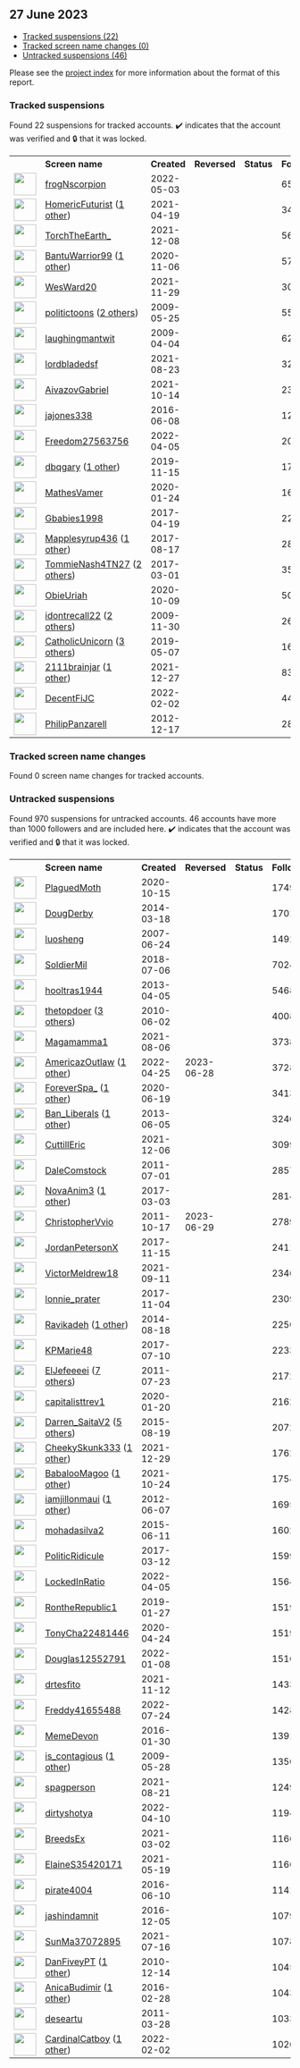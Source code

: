 ## 27 June 2023

* [Tracked suspensions (22)](#tracked-suspensions)
* [Tracked screen name changes (0)](#tracked-screen-name-changes)
* [Untracked suspensions (46)](#untracked-suspensions)

Please see the [project index](https://github.com/travisbrown/twitter-watch) for more information about the format of this report.

### Tracked suspensions

Found 22 suspensions for tracked accounts.
  ✔️ indicates that the account was verified and 🔒 that it was locked.

<table>
    <tr>
        <th></th>
        <th align="left">Screen name</th>
        <th align="left">Created</th>
        <th align="left">Reversed</th>
        <th align="left">Status</th>
        <th align="left">Followers</th>
        <th align="left">Ranking</th></tr>
    </tr>
        <tr>
            <td><a href="https://twitter.com/intent/user?user_id=1521309472513306624">
                <img src="https://pbs.twimg.com/profile_images/1531784880123695105/siBDocM2_normal.jpg" width="40px" height="40px" align="center"/></a>
            </td>
            <td>
                <a href="https://twitter.com/frogNscorpion">frogNscorpion</a></td>
            <td>2022-05-03</td>
            <td></td>
            <td align="center"></td>
            <td>650</td>
            <td>3063</td>
        </tr>
        <tr>
            <td><a href="https://twitter.com/intent/user?user_id=1384150270859382793">
                <img src="https://pbs.twimg.com/profile_images/1400217674676834308/kvSLPqvV_normal.jpg" width="40px" height="40px" align="center"/></a>
            </td>
            <td>
                <a href="https://twitter.com/HomericFuturist">HomericFuturist</a>&nbsp;(<a href="https://api.memory.lol/v1/tw/id/1384150270859382793">1 other</a>)&nbsp;</td>
            <td>2021-04-19</td>
            <td></td>
            <td align="center"></td>
            <td>3406</td>
            <td>5549</td>
        </tr>
        <tr>
            <td><a href="https://twitter.com/intent/user?user_id=1468411571558825987">
                <img src="https://pbs.twimg.com/profile_images/1468413042794901504/mM7ZVPu__normal.jpg" width="40px" height="40px" align="center"/></a>
            </td>
            <td>
                <a href="https://twitter.com/TorchTheEarth_">TorchTheEarth_</a></td>
            <td>2021-12-08</td>
            <td></td>
            <td align="center"></td>
            <td>562</td>
            <td>7779</td>
        </tr>
        <tr>
            <td><a href="https://twitter.com/intent/user?user_id=1324516453274521600">
                <img src="https://pbs.twimg.com/profile_images/1598338870810230785/d2pLvGad_normal.jpg" width="40px" height="40px" align="center"/></a>
            </td>
            <td>
                <a href="https://twitter.com/BantuWarrior99">BantuWarrior99</a>&nbsp;(<a href="https://api.memory.lol/v1/tw/id/1324516453274521600">1 other</a>)&nbsp;</td>
            <td>2020-11-06</td>
            <td></td>
            <td align="center"></td>
            <td>572</td>
            <td>22986</td>
        </tr>
        <tr>
            <td><a href="https://twitter.com/intent/user?user_id=1465126323375030278">
                <img src="https://pbs.twimg.com/profile_images/1591792398950187009/WxysjwVp_normal.jpg" width="40px" height="40px" align="center"/></a>
            </td>
            <td>
                <a href="https://twitter.com/WesWard20">WesWard20</a></td>
            <td>2021-11-29</td>
            <td></td>
            <td align="center"></td>
            <td>3078</td>
            <td>23635</td>
        </tr>
        <tr>
            <td><a href="https://twitter.com/intent/user?user_id=42410634">
                <img src="https://pbs.twimg.com/profile_images/1584806137559400448/11X1AFVR_normal.jpg" width="40px" height="40px" align="center"/></a>
            </td>
            <td>
                <a href="https://twitter.com/politictoons">politictoons</a>&nbsp;(<a href="https://api.memory.lol/v1/tw/id/42410634">2 others</a>)&nbsp;</td>
            <td>2009-05-25</td>
            <td></td>
            <td align="center"></td>
            <td>5571</td>
            <td>24702</td>
        </tr>
        <tr>
            <td><a href="https://twitter.com/intent/user?user_id=28716183">
                <img src="https://pbs.twimg.com/profile_images/891695864577765376/oygqZZq4_normal.jpg" width="40px" height="40px" align="center"/></a>
            </td>
            <td>
                <a href="https://twitter.com/laughingmantwit">laughingmantwit</a></td>
            <td>2009-04-04</td>
            <td></td>
            <td align="center"></td>
            <td>6201</td>
            <td>30865</td>
        </tr>
        <tr>
            <td><a href="https://twitter.com/intent/user?user_id=1429908946848993282">
                <img src="https://pbs.twimg.com/profile_images/1430874042865704970/j7z56bEA_normal.jpg" width="40px" height="40px" align="center"/></a>
            </td>
            <td>
                <a href="https://twitter.com/lordbladedsf">lordbladedsf</a></td>
            <td>2021-08-23</td>
            <td></td>
            <td align="center"></td>
            <td>3211</td>
            <td>49129</td>
        </tr>
        <tr>
            <td><a href="https://twitter.com/intent/user?user_id=1448483666129260548">
                <img src="https://pbs.twimg.com/profile_images/1541589690784047104/1N4EDrUX_normal.jpg" width="40px" height="40px" align="center"/></a>
            </td>
            <td>
                <a href="https://twitter.com/AivazovGabriel">AivazovGabriel</a></td>
            <td>2021-10-14</td>
            <td></td>
            <td align="center"></td>
            <td>234</td>
            <td>49833</td>
        </tr>
        <tr>
            <td><a href="https://twitter.com/intent/user?user_id=740358125392408576">
                <img src="https://pbs.twimg.com/profile_images/768420642488197120/311SGzGv_normal.jpg" width="40px" height="40px" align="center"/></a>
            </td>
            <td>
                <a href="https://twitter.com/jajones338">jajones338</a></td>
            <td>2016-06-08</td>
            <td></td>
            <td align="center"></td>
            <td>12694</td>
            <td>66654</td>
        </tr>
        <tr>
            <td><a href="https://twitter.com/intent/user?user_id=1511199111575482372">
                <img src="https://pbs.twimg.com/profile_images/1528108748782178304/pbLKIvN2_normal.jpg" width="40px" height="40px" align="center"/></a>
            </td>
            <td>
                <a href="https://twitter.com/Freedom27563756">Freedom27563756</a></td>
            <td>2022-04-05</td>
            <td></td>
            <td align="center"></td>
            <td>2078</td>
            <td>67985</td>
        </tr>
        <tr>
            <td><a href="https://twitter.com/intent/user?user_id=1195488836337299456">
                <img src="https://pbs.twimg.com/profile_images/1265630430851551234/Ru8jvi6j_normal.jpg" width="40px" height="40px" align="center"/></a>
            </td>
            <td>
                <a href="https://twitter.com/dbqgary">dbqgary</a>&nbsp;(<a href="https://api.memory.lol/v1/tw/id/1195488836337299456">1 other</a>)&nbsp;</td>
            <td>2019-11-15</td>
            <td></td>
            <td align="center"></td>
            <td>1722</td>
            <td>68962</td>
        </tr>
        <tr>
            <td><a href="https://twitter.com/intent/user?user_id=1220548403408592897">
                <img src="https://pbs.twimg.com/profile_images/1481894123372228608/3l2Hqx8m_normal.jpg" width="40px" height="40px" align="center"/></a>
            </td>
            <td>
                <a href="https://twitter.com/MathesVamer">MathesVamer</a></td>
            <td>2020-01-24</td>
            <td></td>
            <td align="center"></td>
            <td>1644</td>
            <td>70735</td>
        </tr>
        <tr>
            <td><a href="https://twitter.com/intent/user?user_id=854735840488116224">
                <img src="https://pbs.twimg.com/profile_images/1170533165515071489/M1bnNVur_normal.jpg" width="40px" height="40px" align="center"/></a>
            </td>
            <td>
                <a href="https://twitter.com/Gbabies1998">Gbabies1998</a></td>
            <td>2017-04-19</td>
            <td></td>
            <td align="center"></td>
            <td>2245</td>
            <td>71809</td>
        </tr>
        <tr>
            <td><a href="https://twitter.com/intent/user?user_id=898253024971309056">
                <img src="https://pbs.twimg.com/profile_images/1425131812158722048/63dnIkhs_normal.jpg" width="40px" height="40px" align="center"/></a>
            </td>
            <td>
                <a href="https://twitter.com/Mapplesyrup436">Mapplesyrup436</a>&nbsp;(<a href="https://api.memory.lol/v1/tw/id/898253024971309056">1 other</a>)&nbsp;</td>
            <td>2017-08-17</td>
            <td></td>
            <td align="center"></td>
            <td>286</td>
            <td>75524</td>
        </tr>
        <tr>
            <td><a href="https://twitter.com/intent/user?user_id=837075744887033856">
                <img src="https://pbs.twimg.com/profile_images/1569901549618356227/QYDFVdmd_normal.jpg" width="40px" height="40px" align="center"/></a>
            </td>
            <td>
                <a href="https://twitter.com/TommieNash4TN27">TommieNash4TN27</a>&nbsp;(<a href="https://api.memory.lol/v1/tw/id/837075744887033856">2 others</a>)&nbsp;</td>
            <td>2017-03-01</td>
            <td></td>
            <td align="center"></td>
            <td>3591</td>
            <td>83731</td>
        </tr>
        <tr>
            <td><a href="https://twitter.com/intent/user?user_id=1314662545895182336">
                <img src="https://pbs.twimg.com/profile_images/1314683480459091969/jz74VpR9_normal.jpg" width="40px" height="40px" align="center"/></a>
            </td>
            <td>
                <a href="https://twitter.com/ObieUriah">ObieUriah</a></td>
            <td>2020-10-09</td>
            <td></td>
            <td align="center"></td>
            <td>505</td>
            <td>89099</td>
        </tr>
        <tr>
            <td><a href="https://twitter.com/intent/user?user_id=93641638">
                <img src="https://pbs.twimg.com/profile_images/1526631836767723522/1TfYi3rm_normal.jpg" width="40px" height="40px" align="center"/></a>
            </td>
            <td>
                <a href="https://twitter.com/idontrecall22">idontrecall22</a>&nbsp;(<a href="https://api.memory.lol/v1/tw/id/93641638">2 others</a>)&nbsp;</td>
            <td>2009-11-30</td>
            <td></td>
            <td align="center"></td>
            <td>265</td>
            <td>91469</td>
        </tr>
        <tr>
            <td><a href="https://twitter.com/intent/user?user_id=1125654884265676800">
                <img src="https://pbs.twimg.com/profile_images/1587726715115151360/6lC4JvzD_normal.jpg" width="40px" height="40px" align="center"/></a>
            </td>
            <td>
                <a href="https://twitter.com/CatholicUnicorn">CatholicUnicorn</a>&nbsp;(<a href="https://api.memory.lol/v1/tw/id/1125654884265676800">3 others</a>)&nbsp;</td>
            <td>2019-05-07</td>
            <td></td>
            <td align="center"></td>
            <td>1602</td>
            <td>93210</td>
        </tr>
        <tr>
            <td><a href="https://twitter.com/intent/user?user_id=1475612788647157766">
                <img src="https://pbs.twimg.com/profile_images/1584649954831880192/3nzZ38Tj_normal.jpg" width="40px" height="40px" align="center"/></a>
            </td>
            <td>
                <a href="https://twitter.com/2111brainjar">2111brainjar</a>&nbsp;(<a href="https://api.memory.lol/v1/tw/id/1475612788647157766">1 other</a>)&nbsp;</td>
            <td>2021-12-27</td>
            <td></td>
            <td align="center"></td>
            <td>838</td>
            <td>95423</td>
        </tr>
        <tr>
            <td><a href="https://twitter.com/intent/user?user_id=1488974927705354248">
                <img src="https://pbs.twimg.com/profile_images/1527015717916246016/Agdq2Lgn_normal.jpg" width="40px" height="40px" align="center"/></a>
            </td>
            <td>
                <a href="https://twitter.com/DecentFiJC">DecentFiJC</a></td>
            <td>2022-02-02</td>
            <td></td>
            <td align="center"></td>
            <td>4413</td>
            <td>96431</td>
        </tr>
        <tr>
            <td><a href="https://twitter.com/intent/user?user_id=1016639816">
                <img src="https://pbs.twimg.com/profile_images/1357203278975676416/LtdrV3MG_normal.jpg" width="40px" height="40px" align="center"/></a>
            </td>
            <td>
                <a href="https://twitter.com/PhilipPanzarell">PhilipPanzarell</a></td>
            <td>2012-12-17</td>
            <td></td>
            <td align="center"></td>
            <td>28</td>
            <td>99532</td>
        </tr></table>

### Tracked screen name changes

Found 0 screen name changes for tracked accounts.

### Untracked suspensions

Found 970 suspensions for untracked accounts.
46 accounts have more than 1000 followers and are included here.
  ✔️ indicates that the account was verified and 🔒 that it was locked.

<table>
    <tr>
        <th></th>
        <th align="left">Screen name</th>
        <th align="left">Created</th>
        <th align="left">Reversed</th>
        <th align="left">Status</th>
        <th align="left">Followers</th>
    </tr>
        <tr>
            <td><a href="https://twitter.com/intent/user?user_id=1316889870686670851">
                <img src="https://pbs.twimg.com/profile_images/1592900089160384514/IwWSj8hu_normal.jpg" width="40px" height="40px" align="center"/></a>
            </td>
            <td>
                <a href="https://twitter.com/PlaguedMoth">PlaguedMoth</a></td>
            <td>2020-10-15</td>
            <td></td>
            <td align="center"></td>
            <td>17496</td>
        </tr>
        <tr>
            <td><a href="https://twitter.com/intent/user?user_id=2395404686">
                <img src="https://pbs.twimg.com/profile_images/1521253358165757953/yO7ttENI_normal.jpg" width="40px" height="40px" align="center"/></a>
            </td>
            <td>
                <a href="https://twitter.com/DougDerby">DougDerby</a></td>
            <td>2014-03-18</td>
            <td></td>
            <td align="center"></td>
            <td>17018</td>
        </tr>
        <tr>
            <td><a href="https://twitter.com/intent/user?user_id=7047182">
                <img src="https://pbs.twimg.com/profile_images/2364144476/5F00EFB7-8B04-43F4-86B4-3810679901C4_normal" width="40px" height="40px" align="center"/></a>
            </td>
            <td>
                <a href="https://twitter.com/luosheng">luosheng</a></td>
            <td>2007-06-24</td>
            <td></td>
            <td align="center"></td>
            <td>14926</td>
        </tr>
        <tr>
            <td><a href="https://twitter.com/intent/user?user_id=1015238200900583424">
                <img src="https://pbs.twimg.com/profile_images/1023453973016178688/yWDGByl3_normal.jpg" width="40px" height="40px" align="center"/></a>
            </td>
            <td>
                <a href="https://twitter.com/SoldierMil">SoldierMil</a></td>
            <td>2018-07-06</td>
            <td></td>
            <td align="center"></td>
            <td>7024</td>
        </tr>
        <tr>
            <td><a href="https://twitter.com/intent/user?user_id=1329342271">
                <img src="https://pbs.twimg.com/profile_images/1591554168136896513/nlwnfNg5_normal.jpg" width="40px" height="40px" align="center"/></a>
            </td>
            <td>
                <a href="https://twitter.com/hooltras1944">hooltras1944</a></td>
            <td>2013-04-05</td>
            <td></td>
            <td align="center"></td>
            <td>5468</td>
        </tr>
        <tr>
            <td><a href="https://twitter.com/intent/user?user_id=151185032">
                <img src="https://pbs.twimg.com/profile_images/1587069626244124673/HyoV4ltC_normal.jpg" width="40px" height="40px" align="center"/></a>
            </td>
            <td>
                <a href="https://twitter.com/thetopdoer">thetopdoer</a>&nbsp;(<a href="https://api.memory.lol/v1/tw/id/151185032">3 others</a>)&nbsp;</td>
            <td>2010-06-02</td>
            <td></td>
            <td align="center"></td>
            <td>4008</td>
        </tr>
        <tr>
            <td><a href="https://twitter.com/intent/user?user_id=1423788939777818625">
                <img src="https://pbs.twimg.com/profile_images/1423789556277600260/b8qfyYOv_normal.jpg" width="40px" height="40px" align="center"/></a>
            </td>
            <td>
                <a href="https://twitter.com/Magamamma1">Magamamma1</a></td>
            <td>2021-08-06</td>
            <td></td>
            <td align="center"></td>
            <td>3738</td>
        </tr>
        <tr>
            <td><a href="https://twitter.com/intent/user?user_id=1518700962852085760">
                <img src="https://pbs.twimg.com/profile_images/1569890869855100928/6JVgStGj_normal.jpg" width="40px" height="40px" align="center"/></a>
            </td>
            <td>
                <a href="https://twitter.com/AmericazOutlaw">AmericazOutlaw</a>&nbsp;(<a href="https://api.memory.lol/v1/tw/id/1518700962852085760">1 other</a>)&nbsp;</td>
            <td>2022-04-25</td>
            <td>2023-06-28</td>
            <td align="center"></td>
            <td>3728</td>
        </tr>
        <tr>
            <td><a href="https://twitter.com/intent/user?user_id=1274088601119338496">
                <img src="https://pbs.twimg.com/profile_images/1274088815624323072/O01HLVWD_normal.jpg" width="40px" height="40px" align="center"/></a>
            </td>
            <td>
                <a href="https://twitter.com/ForeverSpa_">ForeverSpa_</a>&nbsp;(<a href="https://api.memory.lol/v1/tw/id/1274088601119338496">1 other</a>)&nbsp;</td>
            <td>2020-06-19</td>
            <td></td>
            <td align="center"></td>
            <td>3413</td>
        </tr>
        <tr>
            <td><a href="https://twitter.com/intent/user?user_id=1484987880">
                <img src="https://pbs.twimg.com/profile_images/1070752027267936256/FsnVr6Ah_normal.jpg" width="40px" height="40px" align="center"/></a>
            </td>
            <td>
                <a href="https://twitter.com/Ban_Liberals">Ban_Liberals</a>&nbsp;(<a href="https://api.memory.lol/v1/tw/id/1484987880">1 other</a>)&nbsp;</td>
            <td>2013-06-05</td>
            <td></td>
            <td align="center"></td>
            <td>3240</td>
        </tr>
        <tr>
            <td><a href="https://twitter.com/intent/user?user_id=1467991802116546569">
                <img src="https://pbs.twimg.com/profile_images/1597751770377338880/b_JSkAiv_normal.jpg" width="40px" height="40px" align="center"/></a>
            </td>
            <td>
                <a href="https://twitter.com/CuttillEric">CuttillEric</a></td>
            <td>2021-12-06</td>
            <td></td>
            <td align="center"></td>
            <td>3099</td>
        </tr>
        <tr>
            <td><a href="https://twitter.com/intent/user?user_id=327140062">
                <img src="https://pbs.twimg.com/profile_images/636548611715657728/1DaKgPh__normal.jpg" width="40px" height="40px" align="center"/></a>
            </td>
            <td>
                <a href="https://twitter.com/DaleComstock">DaleComstock</a></td>
            <td>2011-07-01</td>
            <td></td>
            <td align="center"></td>
            <td>2857</td>
        </tr>
        <tr>
            <td><a href="https://twitter.com/intent/user?user_id=837530402680008704">
                <img src="https://pbs.twimg.com/profile_images/1585757594026938368/I6ufsbp7_normal.jpg" width="40px" height="40px" align="center"/></a>
            </td>
            <td>
                <a href="https://twitter.com/NovaAnim3">NovaAnim3</a>&nbsp;(<a href="https://api.memory.lol/v1/tw/id/837530402680008704">1 other</a>)&nbsp;</td>
            <td>2017-03-03</td>
            <td></td>
            <td align="center"></td>
            <td>2814</td>
        </tr>
        <tr>
            <td><a href="https://twitter.com/intent/user?user_id=392796922">
                <img src="https://pbs.twimg.com/profile_images/1560194747410644997/t09uO_O8_normal.jpg" width="40px" height="40px" align="center"/></a>
            </td>
            <td>
                <a href="https://twitter.com/ChristopherVvio">ChristopherVvio</a></td>
            <td>2011-10-17</td>
            <td>2023-06-29</td>
            <td align="center"></td>
            <td>2789</td>
        </tr>
        <tr>
            <td><a href="https://twitter.com/intent/user?user_id=930622565764161536">
                <img src="https://pbs.twimg.com/profile_images/930623998408450049/sznZYGLM_normal.jpg" width="40px" height="40px" align="center"/></a>
            </td>
            <td>
                <a href="https://twitter.com/JordanPetersonX">JordanPetersonX</a></td>
            <td>2017-11-15</td>
            <td></td>
            <td align="center"></td>
            <td>2411</td>
        </tr>
        <tr>
            <td><a href="https://twitter.com/intent/user?user_id=1436648034352386054">
                <img src="https://pbs.twimg.com/profile_images/1594587924984651777/KJv0QFkR_normal.jpg" width="40px" height="40px" align="center"/></a>
            </td>
            <td>
                <a href="https://twitter.com/VictorMeldrew18">VictorMeldrew18</a></td>
            <td>2021-09-11</td>
            <td></td>
            <td align="center"></td>
            <td>2346</td>
        </tr>
        <tr>
            <td><a href="https://twitter.com/intent/user?user_id=926796290528231426">
                <img src="https://pbs.twimg.com/profile_images/1494722038363267084/UYSwqoN7_normal.jpg" width="40px" height="40px" align="center"/></a>
            </td>
            <td>
                <a href="https://twitter.com/lonnie_prater">lonnie_prater</a></td>
            <td>2017-11-04</td>
            <td></td>
            <td align="center"></td>
            <td>2309</td>
        </tr>
        <tr>
            <td><a href="https://twitter.com/intent/user?user_id=2746458141">
                <img src="https://pbs.twimg.com/profile_images/1548356879151026182/bQ02C-wP_normal.jpg" width="40px" height="40px" align="center"/></a>
            </td>
            <td>
                <a href="https://twitter.com/Ravikadeh">Ravikadeh</a>&nbsp;(<a href="https://api.memory.lol/v1/tw/id/2746458141">1 other</a>)&nbsp;</td>
            <td>2014-08-18</td>
            <td></td>
            <td align="center"></td>
            <td>2250</td>
        </tr>
        <tr>
            <td><a href="https://twitter.com/intent/user?user_id=884504897558892545">
                <img src="https://pbs.twimg.com/profile_images/1478581422432657413/gTjyz8tv_normal.jpg" width="40px" height="40px" align="center"/></a>
            </td>
            <td>
                <a href="https://twitter.com/KPMarie48">KPMarie48</a></td>
            <td>2017-07-10</td>
            <td></td>
            <td align="center"></td>
            <td>2233</td>
        </tr>
        <tr>
            <td><a href="https://twitter.com/intent/user?user_id=341182513">
                <img src="https://pbs.twimg.com/profile_images/1585994739857358849/Y9tcaww9_normal.jpg" width="40px" height="40px" align="center"/></a>
            </td>
            <td>
                <a href="https://twitter.com/ElJefeeeei">ElJefeeeei</a>&nbsp;(<a href="https://api.memory.lol/v1/tw/id/341182513">7 others</a>)&nbsp;</td>
            <td>2011-07-23</td>
            <td></td>
            <td align="center"></td>
            <td>2172</td>
        </tr>
        <tr>
            <td><a href="https://twitter.com/intent/user?user_id=1219311265031630848">
                <img src="https://pbs.twimg.com/profile_images/1408485714753376265/1rRnzvvY_normal.jpg" width="40px" height="40px" align="center"/></a>
            </td>
            <td>
                <a href="https://twitter.com/capitalisttrev1">capitalisttrev1</a></td>
            <td>2020-01-20</td>
            <td></td>
            <td align="center"></td>
            <td>2162</td>
        </tr>
        <tr>
            <td><a href="https://twitter.com/intent/user?user_id=3431330625">
                <img src="https://pbs.twimg.com/profile_images/1530586311219941376/yKw-R3yb_normal.jpg" width="40px" height="40px" align="center"/></a>
            </td>
            <td>
                <a href="https://twitter.com/Darren_SaitaV2">Darren_SaitaV2</a>&nbsp;(<a href="https://api.memory.lol/v1/tw/id/3431330625">5 others</a>)&nbsp;</td>
            <td>2015-08-19</td>
            <td></td>
            <td align="center"></td>
            <td>2072</td>
        </tr>
        <tr>
            <td><a href="https://twitter.com/intent/user?user_id=1476118258428243968">
                <img src="https://pbs.twimg.com/profile_images/1492294938692063232/y7I02bLt_normal.jpg" width="40px" height="40px" align="center"/></a>
            </td>
            <td>
                <a href="https://twitter.com/CheekySkunk333">CheekySkunk333</a>&nbsp;(<a href="https://api.memory.lol/v1/tw/id/1476118258428243968">1 other</a>)&nbsp;</td>
            <td>2021-12-29</td>
            <td></td>
            <td align="center"></td>
            <td>1762</td>
        </tr>
        <tr>
            <td><a href="https://twitter.com/intent/user?user_id=1452381333141872647">
                <img src="https://pbs.twimg.com/profile_images/1592649329873149953/KhM3HnHP_normal.jpg" width="40px" height="40px" align="center"/></a>
            </td>
            <td>
                <a href="https://twitter.com/BabalooMagoo">BabalooMagoo</a>&nbsp;(<a href="https://api.memory.lol/v1/tw/id/1452381333141872647">1 other</a>)&nbsp;</td>
            <td>2021-10-24</td>
            <td></td>
            <td align="center"></td>
            <td>1754</td>
        </tr>
        <tr>
            <td><a href="https://twitter.com/intent/user?user_id=602294029">
                <img src="https://pbs.twimg.com/profile_images/1172392578999668736/SzSW72Hm_normal.jpg" width="40px" height="40px" align="center"/></a>
            </td>
            <td>
                <a href="https://twitter.com/iamjillonmaui">iamjillonmaui</a>&nbsp;(<a href="https://api.memory.lol/v1/tw/id/602294029">1 other</a>)&nbsp;</td>
            <td>2012-06-07</td>
            <td></td>
            <td align="center"></td>
            <td>1695</td>
        </tr>
        <tr>
            <td><a href="https://twitter.com/intent/user?user_id=3318927789">
                <img src="https://pbs.twimg.com/profile_images/1531196274606854144/pLjClJh8_normal.jpg" width="40px" height="40px" align="center"/></a>
            </td>
            <td>
                <a href="https://twitter.com/mohadasilva2">mohadasilva2</a></td>
            <td>2015-06-11</td>
            <td></td>
            <td align="center"></td>
            <td>1602</td>
        </tr>
        <tr>
            <td><a href="https://twitter.com/intent/user?user_id=841057144568991744">
                <img src="https://pbs.twimg.com/profile_images/1420052350178414592/fQ5p--ox_normal.jpg" width="40px" height="40px" align="center"/></a>
            </td>
            <td>
                <a href="https://twitter.com/PoliticRidicule">PoliticRidicule</a></td>
            <td>2017-03-12</td>
            <td></td>
            <td align="center"></td>
            <td>1599</td>
        </tr>
        <tr>
            <td><a href="https://twitter.com/intent/user?user_id=1511318576258502656">
                <img src="https://pbs.twimg.com/profile_images/1598271537571831810/raXNhd45_normal.jpg" width="40px" height="40px" align="center"/></a>
            </td>
            <td>
                <a href="https://twitter.com/LockedInRatio">LockedInRatio</a></td>
            <td>2022-04-05</td>
            <td></td>
            <td align="center"></td>
            <td>1564</td>
        </tr>
        <tr>
            <td><a href="https://twitter.com/intent/user?user_id=1089510424414965760">
                <img src="https://pbs.twimg.com/profile_images/1466962624961294341/_MK8yJEA_normal.jpg" width="40px" height="40px" align="center"/></a>
            </td>
            <td>
                <a href="https://twitter.com/RontheRepublic1">RontheRepublic1</a></td>
            <td>2019-01-27</td>
            <td></td>
            <td align="center"></td>
            <td>1519</td>
        </tr>
        <tr>
            <td><a href="https://twitter.com/intent/user?user_id=1253611682846433280">
                <img src="https://pbs.twimg.com/profile_images/1557439120343007241/snWD-Suc_normal.jpg" width="40px" height="40px" align="center"/></a>
            </td>
            <td>
                <a href="https://twitter.com/TonyCha22481446">TonyCha22481446</a></td>
            <td>2020-04-24</td>
            <td></td>
            <td align="center"></td>
            <td>1519</td>
        </tr>
        <tr>
            <td><a href="https://twitter.com/intent/user?user_id=1479632623643369473">
                <img src="https://pbs.twimg.com/profile_images/1567724599231582208/sRxaU-fP_normal.jpg" width="40px" height="40px" align="center"/></a>
            </td>
            <td>
                <a href="https://twitter.com/Douglas12552791">Douglas12552791</a></td>
            <td>2022-01-08</td>
            <td></td>
            <td align="center"></td>
            <td>1516</td>
        </tr>
        <tr>
            <td><a href="https://twitter.com/intent/user?user_id=1459021063690416128">
                <img src="https://pbs.twimg.com/profile_images/1579160811469213703/-nySnwGR_normal.jpg" width="40px" height="40px" align="center"/></a>
            </td>
            <td>
                <a href="https://twitter.com/drtesfito">drtesfito</a></td>
            <td>2021-11-12</td>
            <td></td>
            <td align="center"></td>
            <td>1433</td>
        </tr>
        <tr>
            <td><a href="https://twitter.com/intent/user?user_id=1551221602829885442">
                <img src="https://pbs.twimg.com/profile_images/1551544606592012288/LMzjPKE__normal.jpg" width="40px" height="40px" align="center"/></a>
            </td>
            <td>
                <a href="https://twitter.com/Freddy41655488">Freddy41655488</a></td>
            <td>2022-07-24</td>
            <td></td>
            <td align="center"></td>
            <td>1428</td>
        </tr>
        <tr>
            <td><a href="https://twitter.com/intent/user?user_id=4863847121">
                <img src="https://pbs.twimg.com/profile_images/1457317865972027392/VwKCA7fw_normal.jpg" width="40px" height="40px" align="center"/></a>
            </td>
            <td>
                <a href="https://twitter.com/MemeDevon">MemeDevon</a></td>
            <td>2016-01-30</td>
            <td></td>
            <td align="center"></td>
            <td>1391</td>
        </tr>
        <tr>
            <td><a href="https://twitter.com/intent/user?user_id=43111953">
                <img src="https://pbs.twimg.com/profile_images/1573055130014044162/8vRCOxCk_normal.jpg" width="40px" height="40px" align="center"/></a>
            </td>
            <td>
                <a href="https://twitter.com/is_contagious">is_contagious</a>&nbsp;(<a href="https://api.memory.lol/v1/tw/id/43111953">1 other</a>)&nbsp;</td>
            <td>2009-05-28</td>
            <td></td>
            <td align="center"></td>
            <td>1350</td>
        </tr>
        <tr>
            <td><a href="https://twitter.com/intent/user?user_id=1428876557221777413">
                <img src="https://pbs.twimg.com/profile_images/1585099951243235329/zZK9c2_8_normal.jpg" width="40px" height="40px" align="center"/></a>
            </td>
            <td>
                <a href="https://twitter.com/spagperson">spagperson</a></td>
            <td>2021-08-21</td>
            <td></td>
            <td align="center"></td>
            <td>1249</td>
        </tr>
        <tr>
            <td><a href="https://twitter.com/intent/user?user_id=1513167970800963596">
                <img src="https://pbs.twimg.com/profile_images/1588376167207391232/pZZnJXDw_normal.jpg" width="40px" height="40px" align="center"/></a>
            </td>
            <td>
                <a href="https://twitter.com/dirtyshotya">dirtyshotya</a></td>
            <td>2022-04-10</td>
            <td></td>
            <td align="center"></td>
            <td>1194</td>
        </tr>
        <tr>
            <td><a href="https://twitter.com/intent/user?user_id=1366836772978712586">
                <img src="https://pbs.twimg.com/profile_images/1523767055719219205/LNCsuqY__normal.jpg" width="40px" height="40px" align="center"/></a>
            </td>
            <td>
                <a href="https://twitter.com/BreedsEx">BreedsEx</a></td>
            <td>2021-03-02</td>
            <td></td>
            <td align="center"></td>
            <td>1166</td>
        </tr>
        <tr>
            <td><a href="https://twitter.com/intent/user?user_id=1394956295686524928">
                <img src="https://pbs.twimg.com/profile_images/1565702397107834885/DFZG5_fR_normal.jpg" width="40px" height="40px" align="center"/></a>
            </td>
            <td>
                <a href="https://twitter.com/ElaineS35420171">ElaineS35420171</a></td>
            <td>2021-05-19</td>
            <td></td>
            <td align="center"></td>
            <td>1166</td>
        </tr>
        <tr>
            <td><a href="https://twitter.com/intent/user?user_id=741333398115868672">
                <img src="https://abs.twimg.com/sticky/default_profile_images/default_profile_normal.png" width="40px" height="40px" align="center"/></a>
            </td>
            <td>
                <a href="https://twitter.com/pirate4004">pirate4004</a></td>
            <td>2016-06-10</td>
            <td></td>
            <td align="center"></td>
            <td>1141</td>
        </tr>
        <tr>
            <td><a href="https://twitter.com/intent/user?user_id=805626919911702528">
                <img src="https://pbs.twimg.com/profile_images/1126586881930489856/SS5EEu4R_normal.png" width="40px" height="40px" align="center"/></a>
            </td>
            <td>
                <a href="https://twitter.com/jashindamnit">jashindamnit</a></td>
            <td>2016-12-05</td>
            <td></td>
            <td align="center"></td>
            <td>1079</td>
        </tr>
        <tr>
            <td><a href="https://twitter.com/intent/user?user_id=1416071305586216967">
                <img src="https://pbs.twimg.com/profile_images/1416151879407570946/aWTlBEYF_normal.jpg" width="40px" height="40px" align="center"/></a>
            </td>
            <td>
                <a href="https://twitter.com/SunMa37072895">SunMa37072895</a></td>
            <td>2021-07-16</td>
            <td></td>
            <td align="center"></td>
            <td>1078</td>
        </tr>
        <tr>
            <td><a href="https://twitter.com/intent/user?user_id=226734879">
                <img src="https://pbs.twimg.com/profile_images/3713953217/1b10bd78e8e00a65f0aae30d3bb55b22_normal.jpeg" width="40px" height="40px" align="center"/></a>
            </td>
            <td>
                <a href="https://twitter.com/DanFiveyPT">DanFiveyPT</a>&nbsp;(<a href="https://api.memory.lol/v1/tw/id/226734879">1 other</a>)&nbsp;</td>
            <td>2010-12-14</td>
            <td></td>
            <td align="center"></td>
            <td>1045</td>
        </tr>
        <tr>
            <td><a href="https://twitter.com/intent/user?user_id=704061400960933889">
                <img src="https://pbs.twimg.com/profile_images/1014425477178519553/RL2aOhHl_normal.jpg" width="40px" height="40px" align="center"/></a>
            </td>
            <td>
                <a href="https://twitter.com/AnicaBudimir">AnicaBudimir</a>&nbsp;(<a href="https://api.memory.lol/v1/tw/id/704061400960933889">1 other</a>)&nbsp;</td>
            <td>2016-02-28</td>
            <td></td>
            <td align="center"></td>
            <td>1043</td>
        </tr>
        <tr>
            <td><a href="https://twitter.com/intent/user?user_id=273544503">
                <img src="https://pbs.twimg.com/profile_images/666814568992284673/7Wc2HD0P_normal.jpg" width="40px" height="40px" align="center"/></a>
            </td>
            <td>
                <a href="https://twitter.com/deseartu">deseartu</a></td>
            <td>2011-03-28</td>
            <td></td>
            <td align="center"></td>
            <td>1033</td>
        </tr>
        <tr>
            <td><a href="https://twitter.com/intent/user?user_id=1489014408248496131">
                <img src="https://pbs.twimg.com/profile_images/1596968326013616130/y9mGo8Jc_normal.jpg" width="40px" height="40px" align="center"/></a>
            </td>
            <td>
                <a href="https://twitter.com/CardinalCatboy">CardinalCatboy</a>&nbsp;(<a href="https://api.memory.lol/v1/tw/id/1489014408248496131">1 other</a>)&nbsp;</td>
            <td>2022-02-02</td>
            <td></td>
            <td align="center"></td>
            <td>1026</td>
        </tr></table>
